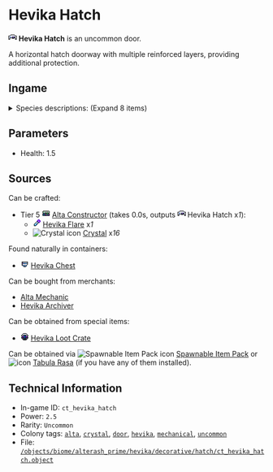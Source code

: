 # Hevika Hatch

<img src="https://raw.githubusercontent.com/Ceterai/Enternia/main/objects/biome/alterash_prime/hevika/decorative/hatch/icon.png" alt="Hevika Hatch icon" loading="lazy" height="16px" width="auto" /> **Hevika Hatch** is an uncommon door.

A horizontal hatch doorway with multiple reinforced layers, providing additional protection.

## Ingame

<details markdown="1"><summary>Species descriptions: (Expand 8 items)</summary>

- Alta: These hatches are often used as protection doorways in elevator shafts in underground alta labs.
- Apex: This door looks bulky, but indeed it gives a proper protection for everything on the other side.
- Avian: A massive rough hatch.
- Floran: Floran can ssstare at how thiss hatch opensss all day.
- Glitch: Approving. This hatch has waaaay too much protection.
- Human: I bet I can even blow up a bomb right here and it won't break. Wanna check it?
- Hylotl: This doorway was strengthened too much, like it was intended to be in some secret bunker or some kind of secret and really valuable lab.
- Novakid: Buddy, ain't you hidin' anythin' valuable on the other side? Why bother to be so sturdy and secure?

</details>

## Parameters

- Health: 1.5

## Sources

Can be crafted:

- Tier 5 ![ ](https://raw.githubusercontent.com/Ceterai/Enternia/main/objects/alta/crafting/constructor/icon5.png) [Alta Constructor](https://ceterai.github.io/MyEnternia/Wiki/AltaConstructor) (takes 0.0s, outputs <img src="https://raw.githubusercontent.com/Ceterai/Enternia/main/objects/biome/alterash_prime/hevika/decorative/hatch/icon.png" alt="Hevika Hatch icon" loading="lazy" height="16px" width="auto" /> Hevika Hatch x*1*):
  - <img src="https://raw.githubusercontent.com/Ceterai/Enternia/main/items/throwables/ct_hevika_flare.png" alt="Hevika Flare icon" loading="lazy" height="16px" width="auto" /> [Hevika Flare](https://ceterai.github.io/MyEnternia/Wiki/HevikaFlare) x*1*
  - <img src="https://starbounder.org/mediawiki/images/3/31/Crystal.png" alt="Crystal icon" loading="lazy" height="16px" width="12px" /> [Crystal](https://starbounder.org/Crystal) x*16*

Found naturally in containers:

- <img src="https://raw.githubusercontent.com/Ceterai/Enternia/main/objects/biome/alterash_prime/hevika/decorative/chest/icon.png" alt="Hevika Chest icon" loading="lazy" height="16px" width="auto" /> [Hevika Chest](https://ceterai.github.io/MyEnternia/Wiki/HevikaChest)

Can be bought from merchants:

- [Alta Mechanic](https://ceterai.github.io/MyEnternia/Wiki/AltaMechanic)
- [Hevika Archiver](https://ceterai.github.io/MyEnternia/Wiki/HevikaArchiver)

Can be obtained from special items:

- <img src="https://raw.githubusercontent.com/Ceterai/Enternia/main/items/active/alta/loot/biome/ct_hevika_loot.png" alt="Hevika Loot Crate icon" loading="lazy" height="16px" width="auto" /> [Hevika Loot Crate](https://ceterai.github.io/MyEnternia/Wiki/HevikaLootCrate)

Can be obtained via <img src="https://raw.githubusercontent.com/Silverfeelin/Starbound-SpawnableItemPack/master/interface/sip/iconSmall.png" alt="Spawnable Item Pack icon" width="18" height="14"/> [Spawnable Item Pack](https://steamcommunity.com/sharedfiles/filedetails/?id=733665104) or <img src="https://steamuserimages-a.akamaihd.net/ugc/263843960696222713/3EC9A7C005541F7D577EBCB8C5736B4EFC9973D6/" alt="icon" width="8" height="12"/> [Tabula Rasa](https://community.playstarbound.com/resources/the-tabula-rasa.3222/) (if you have any of them installed).

## Technical Information

- In-game ID: `ct_hevika_hatch`
- Power: `2.5`
- Rarity: `Uncommon`
- Colony tags: [`alta`](https://ceterai.github.io/MyEnternia/Wiki/Tags/Alta), [`crystal`](https://ceterai.github.io/MyEnternia/Wiki/Tags/Crystal), [`door`](https://ceterai.github.io/MyEnternia/Wiki/Tags/Door), [`hevika`](https://ceterai.github.io/MyEnternia/Wiki/Tags/Hevika), [`mechanical`](https://ceterai.github.io/MyEnternia/Wiki/Tags/Mechanical), [`uncommon`](https://ceterai.github.io/MyEnternia/Wiki/Tags/Uncommon)
- File: [`/objects/biome/alterash_prime/hevika/decorative/hatch/ct_hevika_hatch.object`](https://github.com/Ceterai/Enternia/blob/main/objects/biome/alterash_prime/hevika/decorative/hatch/ct_hevika_hatch.object)
